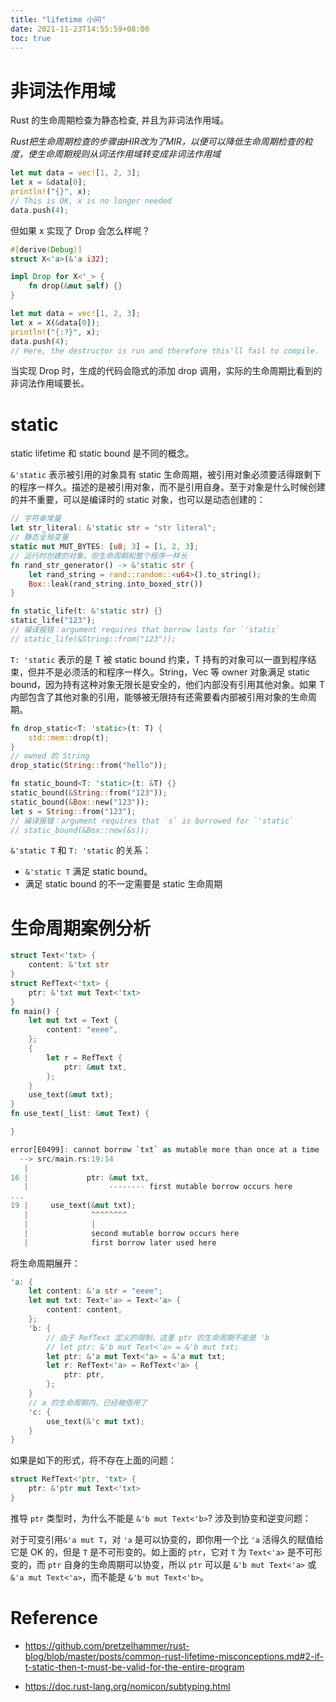 ```yaml
---
title: "lifetime 小问"
date: 2021-11-23T14:55:59+08:00
toc: true
---
```


#  非词法作用域

Rust 的生命周期检查为静态检查, 并且为非词法作用域。

*Rust把生命周期检查的步骤由HIR改为了MIR，以便可以降低生命周期检查的粒度，使生命周期规则从词法作用域转变成非词法作用域*

```rust
let mut data = vec![1, 2, 3];
let x = &data[0];
println!("{}", x);
// This is OK, x is no longer needed
data.push(4);
```

但如果 x 实现了 Drop 会怎么样呢？

```rust
#[derive(Debug)]
struct X<'a>(&'a i32);

impl Drop for X<'_> {
    fn drop(&mut self) {}
}

let mut data = vec![1, 2, 3];
let x = X(&data[0]);
println!("{:?}", x);
data.push(4);
// Here, the destructor is run and therefore this'll fail to compile.
```

当实现 Drop 时，生成的代码会隐式的添加 drop 调用，实际的生命周期比看到的非词法作用域要长。

# static

static lifetime 和 static bound 是不同的概念。

`&'static` 表示被引用的对象具有 static 生命周期，被引用对象必须要活得跟剩下的程序一样久。描述的是被引用对象，而不是引用自身。至于对象是什么时候创建的并不重要，可以是编译时的 static 对象，也可以是动态创建的：

~~~rust
// 字符串常量
let str_literal: &'static str = "str literal";
// 静态全局变量
static mut MUT_BYTES: [u8; 3] = [1, 2, 3];
// 运行时创建的对象，但生命周期和整个程序一样长
fn rand_str_generator() -> &'static str {
    let rand_string = rand::random::<u64>().to_string();
    Box::leak(rand_string.into_boxed_str())
}

fn static_life(t: &'static str) {}
static_life("123");
// 编译报错：argument requires that borrow lasts for `'static`
// static_life(&String::from("123"));
~~~

`T: 'static` 表示的是 T 被 static bound 约束，T 持有的对象可以一直到程序结束，但并不是必须活的和程序一样久。String，Vec 等 owner 对象满足 static bound，因为持有这种对象无限长是安全的，他们内部没有引用其他对象。如果 T
内部包含了其他对象的引用，能够被无限持有还需要看内部被引用对象的生命周期。

```rust
fn drop_static<T: 'static>(t: T) {
    std::mem::drop(t);
}
// owned 的 String
drop_static(String::from("hello"));

fn static_bound<T: 'static>(t: &T) {}
static_bound(&String::from("123"));
static_bound(&Box::new("123"));
let s = String::from("123");
// 编译报错：argument requires that `s` is borrowed for `'static`
// static_bound(&Box::new(&s));
```

`&'static T` 和 `T: 'static` 的关系：

- `&'static T` 满足 static bound。
- 满足 static bound 的不一定需要是 static 生命周期

# 生命周期案例分析

```Rust
struct Text<'txt> {
    content: &'txt str
}
struct RefText<'txt> {
    ptr: &'txt mut Text<'txt>
}
fn main() {
    let mut txt = Text {
        content: "eeee",
    };
    {
        let r = RefText {
            ptr: &mut txt,
        };
    }
    use_text(&mut txt);
}
fn use_text(_list: &mut Text) {

}

error[E0499]: cannot borrow `txt` as mutable more than once at a time
  --> src/main.rs:19:14
   |
16 |             ptr: &mut txt,
   |                  -------- first mutable borrow occurs here
...
19 |     use_text(&mut txt);
   |              ^^^^^^^^
   |              |
   |              second mutable borrow occurs here
   |              first borrow later used here
```

将生命周期展开：

```rust
'a: {
    let content: &'a str = "eeee";
    let mut txt: Text<'a> = Text<'a> {
        content: content,
    };
    'b: {
        // 由于 RefText 定义的限制，这里 ptr 的生命周期不能是 'b
        // let ptr: &'b mut Text<'a> = &'b mut txt;
        let ptr: &'a mut Text<'a> = &'a mut txt;
        let r: RefText<'a> = RefText<'a> {
            ptr: ptr,
        };
    }
    // a 的生命周期内，已经被借用了
    'c: {
        use_text(&'c mut txt);
    }
}
```

如果是如下的形式，将不存在上面的问题：

```rust
struct RefText<'ptr, 'txt> {
    ptr: &'ptr mut Text<'txt>
}
```

推导 `ptr` 类型时，为什么不能是 `&'b mut Text<'b>`? 涉及到协变和逆变问题：

对于可变引用`&'a mut T`，对 `'a` 是可以协变的，即你用一个比 `'a` 活得久的赋值给它是 OK 的，但是 `T` 是不可形变的。如上面的 `ptr`，它对 `T` 为 `Text<'a>` 是不可形变的，而 `ptr` 自身的生命周期可以协变，所以 `ptr` 可以是 `&'b mut Text<'a>` 或 `&'a mut Text<'a>`，而不能是 `&'b mut Text<'b>`。

# Reference

- https://github.com/pretzelhammer/rust-blog/blob/master/posts/common-rust-lifetime-misconceptions.md#2-if-t-static-then-t-must-be-valid-for-the-entire-program

- https://doc.rust-lang.org/nomicon/subtyping.html